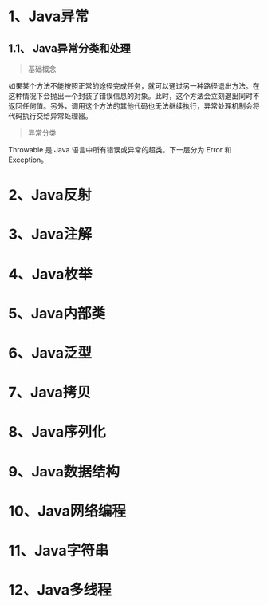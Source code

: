 # 1、Java异常

## 1.1、 Java异常分类和处理

> 基础概念

如果某个方法不能按照正常的途径完成任务，就可以通过另一种路径退出方法。在这种情况下会抛出一个封装了错误信息的对象。此时，这个方法会立刻退出同时不返回任何值。另外，调用这个方法的其他代码也无法继续执行，异常处理机制会将代码执行交给异常处理器。 

> 异常分类

Throwable 是 Java 语言中所有错误或异常的超类。下一层分为 Error 和 Exception。

# 2、Java反射

# 3、Java注解

# 4、Java枚举

# 5、Java内部类

# 6、Java泛型

# 7、Java拷贝

# 8、Java序列化

# 9、Java数据结构

# 10、Java网络编程

# 11、Java字符串

# 12、Java多线程
